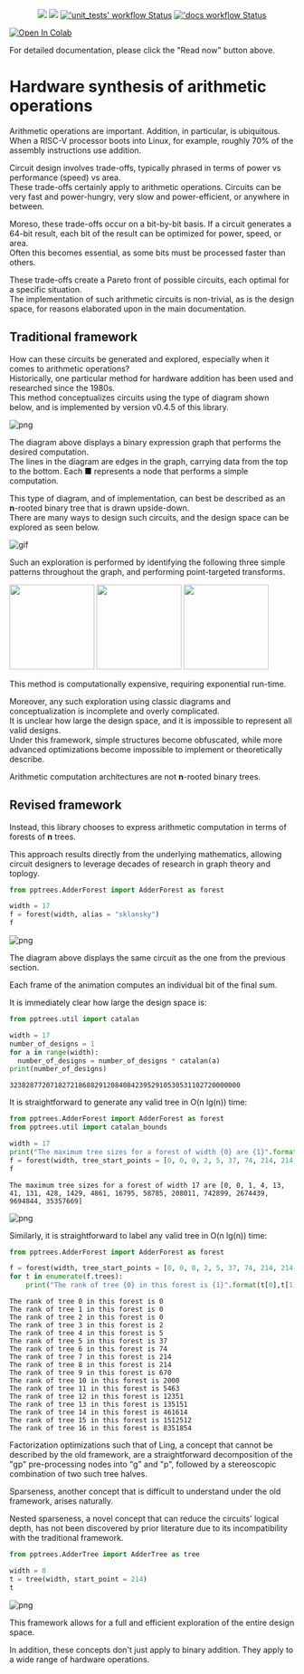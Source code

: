 <p align="center">
  <a title="tdene.github.io/synth_opt_adders" href="https://tdene.github.io/synth_opt_adders"><img src="https://img.shields.io/website?longCache=true&style=flat-square&label=tdene.github.io%2Fsynth_opt_adders&logo=GitHub&logoColor=fff&up_color=blueviolet&up_message=Read%20now%20%E2%9E%9A&url=https%3A%2F%2Ftdene.github.io%2Fsynth_opt_adders%2Findex.html"></a><!--
  -->
  <a title="Apache-2.0" href="https://github.com/tdene/synth_opt_adders/blob/main/LICENSE"><img src="https://img.shields.io/github/license/tdene/synth_opt_adders?longCache=true&style=flat-square&logo=Apache&label=Code"></a><!--
  -->
  <a title="'unit_tests' workflow Status"
     href="https://github.com/VUnit/vunit/actions?query=workflow%3Aunit_tests"
  ><img alt="'unit_tests' workflow Status" src="https://img.shields.io/github/workflow/status/tdene/synth_opt_adders/Python%20package/main?longCache=true&style=flat-square&label=unit_tests&logo=GitHub%20Actions&logoColor=fff"
  /></a><!--
  -->
  <a title="'docs workflow Status"
     href="https://github.com/VUnit/vunit/actions?query=workflow%3Adocs"
  ><img alt="'docs workflow Status" src="https://img.shields.io/github/workflow/status/tdene/synth_opt_adders/docs/main?longCache=true&style=flat-square&label=docs&logo=GitHub%20Actions&logoColor=fff"
  /></a>
</p>

[![Open In Colab](https://colab.research.google.com/assets/colab-badge.svg)](https://colab.research.google.com/github/tdene/synth_opt_adders/blob/master/docs/notebooks/intro.ipynb)

For detailed documentation, please click the "Read now" button above.

# Hardware synthesis of arithmetic operations

Arithmetic operations are important. Addition, in particular, is ubiquitous. When a RISC-V processor boots into Linux, for example, roughly 70% of the assembly instructions use addition.

Circuit design involves trade-offs, typically phrased in terms of power vs performance (speed) vs area.<br>
These trade-offs certainly apply to arithmetic operations. Circuits can be very fast and power-hungry, very slow and power-efficient, or anywhere in between.

Moreso, these trade-offs occur on a bit-by-bit basis. If a circuit generates a 64-bit result, each bit of the result can be optimized for power, speed, or area.<br>
Often this becomes essential, as some bits must be processed faster than others.

These trade-offs create a Pareto front of possible circuits, each optimal for a specific situation.<br>
The implementation of such arithmetic circuits is non-trivial, as is the design space, for reasons elaborated upon in the main documentation.

## Traditional framework

How can these circuits be generated and explored, especially when it comes to arithmetic operations?<br>
Historically, one particular method for hardware addition has been used and researched since the 1980s.<br>
This method conceptualizes circuits using the type of diagram shown below, and is implemented by version v0.4.5 of this library.

![png](https://github.com/tdene/synth_opt_adders/blob/main/docs/diagrams/sklansky_old.png)

The diagram above displays a binary expression graph that performs the desired computation.<br>
The lines in the diagram are edges in the graph, carrying data from the top to the bottom. Each ■ represents a node that performs a simple computation.

This type of diagram, and of implementation, can best be described as an **n**-rooted binary tree that is drawn upside-down.<br>
There are many ways to design such circuits, and the design space can be explored as seen below.

![gif](https://github.com/tdene/synth_opt_adders/blob/main/docs/diagrams/adder_transforms.gif)

Such an exploration is performed by identifying the following three simple patterns throughout the graph, and performing point-targeted transforms.

<img src="https://github.com/tdene/synth_opt_adders/blob/main/docs/diagrams/L.png?raw=true" width="150"/>

<img src="https://github.com/tdene/synth_opt_adders/blob/main/docs/diagrams/T.png?raw=true" width="150"/>

<img src="https://github.com/tdene/synth_opt_adders/blob/main/docs/diagrams/F.png?raw=true" width="150"/>

This method is computationally expensive, requiring exponential run-time.

Moreover, any such exploration using classic diagrams and conceptualization is incomplete and overly complicated.<br>
It is unclear how large the design space, and it is impossible to represent all valid designs.<br>
Under this framework, simple structures become obfuscated, while more advanced optimizations become impossible to implement or theoretically describe.

Arithmetic computation architectures are not **n**-rooted binary trees.

## Revised framework

Instead, this library chooses to express arithmetic computation in terms of forests of **n** trees.

This approach results directly from the underlying mathematics, allowing circuit designers to leverage decades of research in graph theory and toplogy.


```python
from pptrees.AdderForest import AdderForest as forest

width = 17
f = forest(width, alias = "sklansky")
f
```





![png](https://github.com/tdene/synth_opt_adders/blob/main/docs/diagrams/intro_19_0.png)




The diagram above displays the same circuit as the one from the previous section.

Each frame of the animation computes an individual bit of the final sum.

It is immediately clear how large the design space is:


```python
from pptrees.util import catalan

width = 17
number_of_designs = 1
for a in range(width):
  number_of_designs = number_of_designs * catalan(a)
print(number_of_designs)
```

    323828772071827218688291208408423952910530531102720000000


It is straightforward to generate any valid tree in O(n lg(n)) time:


```python
from pptrees.AdderForest import AdderForest as forest
from pptrees.util import catalan_bounds

width = 17
print("The maximum tree sizes for a forest of width {0} are {1}".format(width,catalan_bounds(width)))
f = forest(width, tree_start_points = [0, 0, 0, 2, 5, 37, 74, 214, 214, 670, 2000, 5463, 12351, 135151, 461614, 1512512, 8351854, 3541563])
f
```

    The maximum tree sizes for a forest of width 17 are [0, 0, 1, 4, 13, 41, 131, 428, 1429, 4861, 16795, 58785, 208011, 742899, 2674439, 9694844, 35357669]






![png](https://github.com/tdene/synth_opt_adders/blob/main/docs/diagrams/intro_24_1.png)




Similarly, it is straightforward to label any valid tree in O(n lg(n)) time:


```python
from pptrees.AdderForest import AdderForest as forest

f = forest(width, tree_start_points = [0, 0, 0, 2, 5, 37, 74, 214, 214, 670, 2000, 5463, 12351, 135151, 461614, 1512512, 8351854, 3541563])
for t in enumerate(f.trees):
    print("The rank of tree {0} in this forest is {1}".format(t[0],t[1].rank()))
```

    The rank of tree 0 in this forest is 0
    The rank of tree 1 in this forest is 0
    The rank of tree 2 in this forest is 0
    The rank of tree 3 in this forest is 2
    The rank of tree 4 in this forest is 5
    The rank of tree 5 in this forest is 37
    The rank of tree 6 in this forest is 74
    The rank of tree 7 in this forest is 214
    The rank of tree 8 in this forest is 214
    The rank of tree 9 in this forest is 670
    The rank of tree 10 in this forest is 2000
    The rank of tree 11 in this forest is 5463
    The rank of tree 12 in this forest is 12351
    The rank of tree 13 in this forest is 135151
    The rank of tree 14 in this forest is 461614
    The rank of tree 15 in this forest is 1512512
    The rank of tree 16 in this forest is 8351854


Factorization optimizations such that of Ling, a concept that cannot be described by the old framework, are a straightforward decomposition of the "gp" pre-processing nodes into "g" and "p", followed by a stereoscopic combination of two such tree halves.

Sparseness, another concept that is difficult to understand under the old framework, arises naturally.

Nested sparseness, a novel concept that can reduce the circuits' logical depth, has not been discovered by prior literature due to its incompatibility with the traditional framework.


```python
from pptrees.AdderTree import AdderTree as tree

width = 8
t = tree(width, start_point = 214)
t
```





![png](https://github.com/tdene/synth_opt_adders/blob/main/docs/diagrams/intro_28_0.png)




This framework allows for a full and efficient exploration of the entire design space.

In addition, these concepts don't just apply to binary addition. They apply to a wide range of hardware operations.
